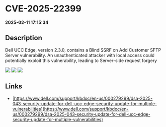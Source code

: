 # CVE-2025-22399

**2025-02-11 17:15:34**

## Description
Dell UCC Edge, version 2.3.0, contains a Blind SSRF on Add Customer SFTP Server vulnerability. An unauthenticated attacker with local access could potentially exploit this vulnerability, leading to Server-side request forgery

![](https://img.shields.io/static/v1?label=Score&message=7.9&color=red)
![](https://img.shields.io/static/v1?label=Severity&message=HIGH&color=red)
![](https://img.shields.io/static/v1?label=CWE&message=SSRF&color=green)

## Links
- [https://www.dell.com/support/kbdoc/en-us/000279299/dsa-2025-043-security-update-for-dell-ucc-edge-security-update-for-multiple-vulnerabilities](https://www.dell.com/support/kbdoc/en-us/000279299/dsa-2025-043-security-update-for-dell-ucc-edge-security-update-for-multiple-vulnerabilities)
